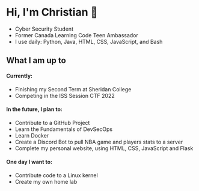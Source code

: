 # Hi, I'm Christian 👋
- Cyber Security Student
- Former Canada Learning Code Teen Ambassador
- I use daily: Python, Java, HTML, CSS, JavaScript, and Bash
## What I am up to
  #### Currently:
  - Finishing my Second Term at Sheridan College
  - Competing in the ISS Session CTF 2022
  #### In the future, I plan to:
  - Contribute to a GitHub Project
  - Learn the Fundamentals of DevSecOps
  - Learn Docker
  - Create a Discord Bot to pull NBA game and players stats to a server
  - Complete my personal website, using HTML, CSS, JavaScript and Flask
  #### One day I want to: 
  - Contribute code to a Linux kernel 
  - Create my own home lab
